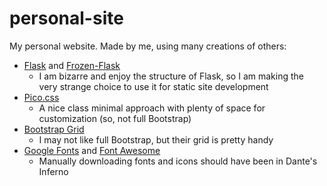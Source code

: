# personal-site
My personal website. Made by me, using many creations of others:
- [Flask](https://flask.palletsprojects.com/en/2.3.x/) and [Frozen-Flask](https://pythonhosted.org/Frozen-Flask/)
  - I am bizarre and enjoy the structure of Flask, so I am making the very strange choice to use it for static site development
- [Pico.css](https://picocss.com/)
  - A nice class minimal approach with plenty of space for customization (so, not full Bootstrap)
- [Bootstrap Grid](https://getbootstrap.com/)
  - I may not like full Bootstrap, but their grid is pretty handy
- [Google Fonts](https://fonts.google.com/) and [Font Awesome](https://fontawesome.com/)
  - Manually downloading fonts and icons should have been in Dante's Inferno
